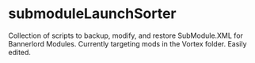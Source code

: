 # submoduleLaunchSorter
Collection of scripts to backup, modify, and restore SubModule.XML for Bannerlord Modules. Currently targeting mods in the Vortex folder. Easily edited.
